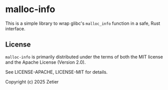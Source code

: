 # malloc-info

This is a simple library to wrap glibc's `malloc_info` function in a safe, Rust
interface.

## License

`malloc-info` is primarily distributed under the terms of both the MIT license
and the Apache License (Version 2.0).

See LICENSE-APACHE, LICENSE-MIT for details.

Copyright (c) 2025 Zetier
